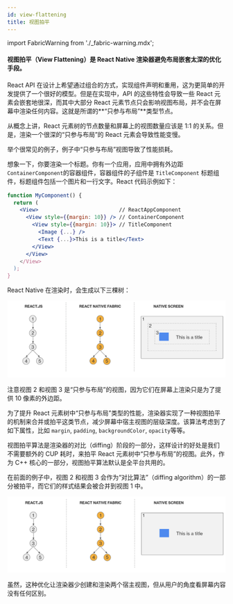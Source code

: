 ```yaml
---
id: view-flattening
title: 视图拍平
---
```


import FabricWarning from './\_fabric-warning.mdx';

<FabricWarning />

#### 视图拍平（View Flattening）是 React Native 渲染器避免布局嵌套太深的优化手段。

React API 在设计上希望通过组合的方式，实现组件声明和重用，这为更简单的开发提供了一个很好的模型。但是在实现中，API 的这些特性会导致一些 React 元素会嵌套地很深，而其中大部分 React 元素节点只会影响视图布局，并不会在屏幕中渲染任何内容。这就是所谓的**“只参与布局”**类型节点。

从概念上讲，React 元素树的节点数量和屏幕上的视图数量应该是 1:1 的关系。但是，渲染一个很深的“只参与布局”的 React 元素会导致性能变慢。

举个很常见的例子，例子中“只参与布局”视图导致了性能损耗。

想象一下，你要渲染一个标题。你有一个应用，应用中拥有外边距 `ContainerComponent`的容器组件，容器组件的子组件是 `TitleComponent` 标题组件，标题组件包括一个图片和一行文字。React 代码示例如下：

```jsx
function MyComponent() {
  return (
    <View>                          // ReactAppComponent
      <View style={{margin: 10}} /> // ContainerComponent
        <View style={{margin: 10}}> // TitleComponent
          <Image {...} />
          <Text {...}>This is a title</Text>
        </View>
      </View>
    </View>
  );
}
```

React Native 在渲染时，会生成以下三棵树：

![Diagram one](/docs/assets/Architecture/view-flattening/diagram-one.png)

注意视图 2 和视图 3 是“只参与布局”的视图，因为它们在屏幕上渲染只是为了提供 10 像素的外边距。

为了提升 React 元素树中“只参与布局”类型的性能，渲染器实现了一种视图拍平的机制来合并或拍平这类节点，减少屏幕中宿主视图的层级深度。该算法考虑到了如下属性，比如 `margin`, `padding`, `backgroundColor`, `opacity`等等。

视图拍平算法是渲染器的对比（diffing）阶段的一部分，这样设计的好处是我们不需要额外的 CUP 耗时，来拍平 React 元素树中“只参与布局”的视图。此外，作为 C++ 核心的一部分，视图拍平算法默认是全平台共用的。

在前面的例子中，视图 2 和视图 3 会作为“对比算法”（diffing algorithm）的一部分被拍平，而它们的样式结果会被合并到视图 1 中。

![Diagram two](/docs/assets/Architecture/view-flattening/diagram-two.png)

虽然，这种优化让渲染器少创建和渲染两个宿主视图，但从用户的角度看屏幕内容没有任何区别。
